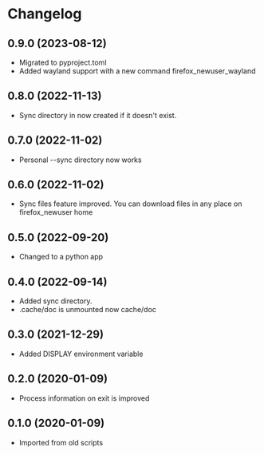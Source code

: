 # Changelog
## 0.9.0 (2023-08-12)
- Migrated to pyproject.toml
- Added wayland support with a new command firefox_newuser_wayland

## 0.8.0 (2022-11-13)
- Sync directory in now created if it doesn't exist.

## 0.7.0 (2022-11-02)
- Personal --sync directory now works

## 0.6.0 (2022-11-02)
- Sync files feature improved. You can download files in any place  on firefox_newuser home

## 0.5.0 (2022-09-20)
- Changed to a python app

## 0.4.0 (2022-09-14)
- Added sync directory.
- .cache/doc is unmounted now cache/doc

## 0.3.0 (2021-12-29)
- Added DISPLAY environment variable

## 0.2.0 (2020-01-09)
- Process information on exit is improved

## 0.1.0 (2020-01-09)
- Imported from old scripts